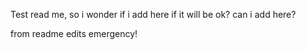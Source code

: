 Test read me, so i wonder if i add here if it will be ok?
can i add here?

from readme edits
emergency!
